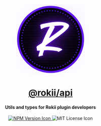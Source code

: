 <p align="center">
    <img
        alt="Rokii logo"
        width="220"
        src="https://raw.githubusercontent.com/RokiiApp/developers/main/assets/icon.svg"
        />
</p>

<h1 align="center"><a href="https://api.rokii.app/">@rokii/api</a></h1>
<h4 align="center">Utils and types for Rokii plugin developers</h4>

<p align="center">
    <a href="https://www.npmjs.com/package/@rokii/api">
        <img
            alt="NPM Version Icon"
            src="https://img.shields.io/npm/v/@rokii/api?color=blue&label=%40rokii%2Fapi&logo=npm&style=for-the-badge"
            />
    </a>
    <img
        alt="MIT License Icon"
        src="https://img.shields.io/npm/l/@rokii/api?color=blue&label=License&style=for-the-badge"
    />
